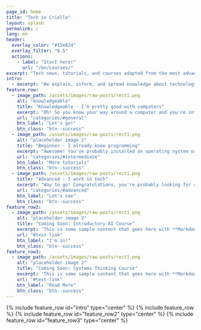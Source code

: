 ```yaml
---
page_id: home
title: "Tech in Criollo"
layout: splash
permalink: /
lang: en
header:
  overlay_color: "#15e824"
  overlay_filter: "0.5"
  actions:
    - label: "Start here!"
      url: "/en/courses/"
excerpt: "Tech news, tutorials, and courses adapted from the most advanced and up-to-date sources, translated into simple everyday language. Our goal is to provide technical information in a clear and accessible way, maintaining a friendly and understandable approach for everyone."
intro:
  - excerpt: "We explain, inform, and spread knowledge about technology, applications, benefits, challenges, and risks. We also share tools, programming tutorials, projects, and open courses. Whether you're a beginner, enthusiast, or expert in these topics, you'll find something useful here!"
feature_row:
  - image_path: /assets/images/raw-posts/rect1.png
    alt: "knowledgeable"
    title: "Knowledgeable - I'm pretty good with computers"
    excerpt: "Oh! So you know your way around a computer and you're interested in tech news? Let me tell you what's up and share some basic tools that might help you... check this out"
    url: "categories/#general"
    btn_label: "Let's go!"
    btn_class: "btn--success"
  - image_path: /assets/images/raw-posts/rect1.png
    alt: "placeholder image 2"
    title: "Beginner - I already know programming"
    excerpt: "Awesome! You've probably installed an operating system or two and know about those mysterious ways of communicating with your PC through the terminal... well, here's more info about that stuff"
    url: "categories/#intermediate"
    btn_label: "More tutorials"
    btn_class: "btn--success"
  - image_path: /assets/images/raw-posts/rect1.png
    title: "Advanced - I work in tech"
    excerpt: "Way to go! Congratulations, you're probably looking for something more challenging. Well, here are some cool projects, detailed technical analysis, and more nerdy scientific news. All constructive feedback is welcome :)"
    url: "categories/#advanced"
    btn_label: "Let's see"
    btn_class: "btn--success"
feature_row2:
  - image_path: /assets/images/raw-posts/rect1.png
    alt: "placeholder image 2"
    title: "Coming Soon: Introductory AI Course"
    excerpt: 'This is some sample content that goes here with **Markdown** formatting. Left aligned with `type="left"`'
    url: "#test-link"
    btn_label: "I'm in!"
    btn_class: "btn--success"
feature_row3:
  - image_path: /assets/images/raw-posts/rect1.png
    alt: "placeholder image 2"
    title: "Coming Soon: Systems Thinking Course"
    excerpt: 'This is some sample content that goes here with **Markdown** formatting. Right aligned with `type="right"`'
    url: "#test-link"
    btn_label: "Read More"
    btn_class: "btn--success"
---
```


{% include feature_row id="intro" type="center" %}
{% include feature_row %}
{% include feature_row id="feature_row2" type="center" %}
{% include feature_row id="feature_row3" type="center" %}